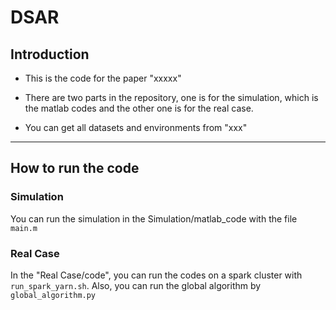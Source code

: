 # DSAR

## Introduction

- This is the code for the paper "xxxxx"

- There are two parts in the repository, one is for the simulation, which is the matlab codes and the other one is for the real case.

- You can get all datasets and environments from "xxx"

-----

## How to run the code

### Simulation

You can run the simulation in the Simulation/matlab_code with the file `main.m`

### Real Case

In the "Real Case/code", you can run the codes on a spark cluster with `run_spark_yarn.sh`. Also, you can run the global algorithm by `global_algorithm.py`
